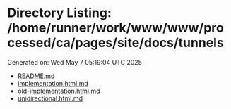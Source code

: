 # Directory Listing: /home/runner/work/www/www/processed/ca/pages/site/docs/tunnels
Generated on: Wed May  7 05:19:04 UTC 2025

- [README.md](README.md)
- [implementation.html.md](implementation.html.md)
- [old-implementation.html.md](old-implementation.html.md)
- [unidirectional.html.md](unidirectional.html.md)
